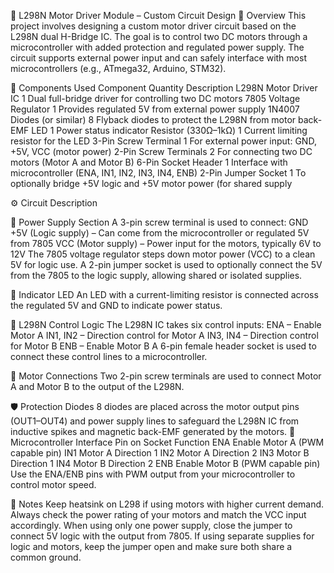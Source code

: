 📁 L298N Motor Driver Module – Custom Circuit Design
📌 Overview
This project involves designing a custom motor driver circuit based on the L298N dual H-Bridge IC. The goal is to control two DC motors through a microcontroller with added protection and regulated power supply. The circuit supports external power input and can safely interface with most microcontrollers (e.g., ATmega32, Arduino, STM32).

🧩 Components Used
Component                	Quantity  	Description
L298N Motor Driver IC        	1     	Dual full-bridge driver for controlling two DC motors
7805 Voltage Regulator	      1      	Provides regulated 5V from external power supply
1N4007 Diodes (or similar)	  8	      Flyback diodes to protect the L298N from motor back-EMF
LED                          	1	      Power status indicator
Resistor (330Ω–1kΩ)	          1	      Current limiting resistor for the LED
3-Pin Screw Terminal	        1      	For external power input: GND, +5V, VCC (motor power)
2-Pin Screw Terminals       	2      	For connecting two DC motors (Motor A and Motor B)
6-Pin Socket Header         	1     	Interface with microcontroller (ENA, IN1, IN2, IN3, IN4, ENB)
2-Pin Jumper Socket          	1     	To optionally bridge +5V logic and +5V motor power (for shared supply


⚙️ Circuit Description

 🔌 Power Supply Section
A 3-pin screw terminal is used to connect:
GND
+5V (Logic supply) – Can come from the microcontroller or regulated 5V from 7805
VCC (Motor supply) – Power input for the motors, typically 6V to 12V
The 7805 voltage regulator steps down motor power (VCC) to a clean 5V for logic use.
A 2-pin jumper socket is used to optionally connect the 5V from the 7805 to the logic supply, allowing shared or isolated supplies.


🚦 Indicator LED
An LED with a current-limiting resistor is connected across the regulated 5V and GND to indicate power status.


🧠 L298N Control Logic
The L298N IC takes six control inputs:
ENA – Enable Motor A
IN1, IN2 – Direction control for Motor A
IN3, IN4 – Direction control for Motor B
ENB – Enable Motor B
A 6-pin female header socket is used to connect these control lines to a microcontroller.


🔄 Motor Connections
Two 2-pin screw terminals are used to connect Motor A and Motor B to the output of the L298N.


🛡️ Protection Diodes
8 diodes are placed across the motor output pins (OUT1–OUT4) and power supply lines to safeguard the L298N IC from inductive spikes and magnetic back-EMF generated by the motors.
🔗 Microcontroller Interface
Pin on Socket	        Function
ENA                 	Enable Motor A (PWM capable pin)
IN1	                  Motor A Direction 1
IN2                  	Motor A Direction 2
IN3                 	Motor B Direction 1
IN4                 	Motor B Direction 2
ENB	                  Enable Motor B (PWM capable pin)
Use the ENA/ENB pins with PWM output from your microcontroller to control motor speed.


📝 Notes
Keep heatsink on L298  if using motors with higher current demand.
Always check the power rating of your motors and match the VCC input accordingly.
When using only one power supply, close the jumper to connect 5V logic with the output from 7805.
If using separate supplies for logic and motors, keep the jumper open and make sure both share a common ground.
